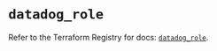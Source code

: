 # `datadog_role`

Refer to the Terraform Registry for docs: [`datadog_role`](https://registry.terraform.io/providers/datadog/datadog/3.59.1/docs/resources/role).
